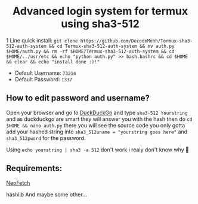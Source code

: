<h1 align="center">
  <br>
  Advanced login system for termux using sha3-512
  <br>
</h1>

1 Line quick install: `git clone https://github.com/DecodeMehh/Termux-sha3-512-auth-system && cd Termux-sha3-512-auth-system && mv auth.py $HOME/auth.py && rm -rf $HOME/Termux-sha3-512-auth-system && cd $HOME/../usr/etc && echo "python auth.py" >> bash.bashrc && cd $HOME && clear && echo "install done :)!"`

* Default Username: `73214`
* Default Password: `1337`

<h2>How to edit password and username?</h2>

Open your browser and go to <a href="https://duckduckgo.com">DuckDuckGo</a> and type `sha3-512 Yourstring` and as duckduckgo are smart they will answer you with the hash
then do `cd $HOME && nano auth.py` there you will see the source code you only gotta add your hashed string into `sha3_512uname = "yourstring goes here"` and `sha3_512pword` for the password.

Using `echo yourstring | sha3 -a 512` don't work i realy don't know why 🤔

<h2>Requirements:</h2>
<a href="https://github.com/dylanaraps/neofetch">NeoFetch</a>

hashlib
And maybe some other...
